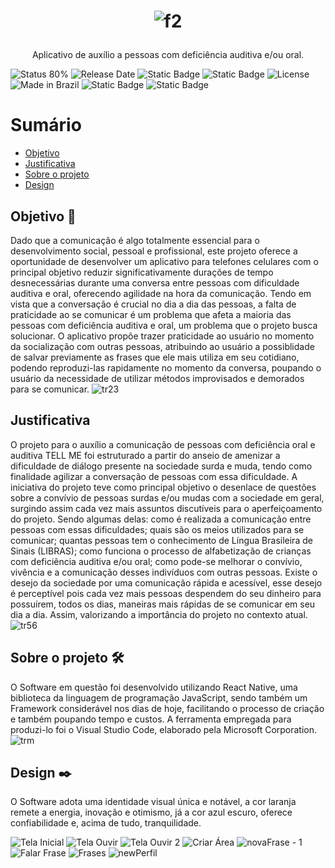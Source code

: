 # <p align="center">![f2](https://github.com/EnioBristotJunior/TellMe/assets/142932338/1f15cbe3-b59e-4e59-a91a-20a7869925ba)</p>

<p align="center">Aplicativo de auxílio a pessoas com deficiência auditiva e/ou oral.</p>

![Status 80%](https://img.shields.io/badge/Status-80%25-ff7f00)
![Release Date](https://img.shields.io/badge/Release%20Date-%2F%2F%2F%2F%2F%2F-420001)
![Static Badge](https://img.shields.io/badge/React%20Native-00a9cf?logo=react)
![Static Badge](https://img.shields.io/badge/JavaScript-000000?logo=javascript)
![License](https://img.shields.io/badge/License-ETEC-8c0a0a)
![Made in Brazil](https://img.shields.io/badge/Made%20in-Brazil-04360d)
![Static Badge](https://img.shields.io/badge/Android-000000?logo=android)
![Static Badge](https://img.shields.io/badge/Mongo%20DB-16134a?logo=mongodb)

Sumário
=================

  * [Objetivo](#objetivo)
  * [Justificativa](#justificativa)
  * [Sobre o projeto](#sobre-o-projeto)
  * [Design](#design)

## Objetivo 🎯
Dado que a comunicação é algo totalmente essencial para o desenvolvimento social, pessoal e profissional, este projeto oferece a oportunidade de desenvolver um aplicativo para telefones celulares com o principal objetivo reduzir significativamente durações de tempo desnecessárias durante uma conversa entre pessoas com dificuldade auditiva e oral, oferecendo agilidade na hora da comunicação. Tendo em vista que a conversação é crucial no dia a dia das pessoas, a falta de praticidade ao se comunicar é um problema que afeta a maioria das pessoas com deficiência auditiva e oral, um problema que o projeto busca solucionar. O aplicativo propõe trazer praticidade ao usuário no momento da socialização com outras pessoas, atribuindo ao usuário a possiblidade de salvar previamente as frases que ele mais utiliza em seu cotidiano, podendo reproduzi-las rapidamente no momento da conversa, poupando o usuário da necessidade de utilizar métodos improvisados e demorados para se comunicar.
![tr23](https://github.com/EnioBristotJunior/TellMe/assets/142932338/ca9a7783-a706-4b03-bd5e-8a95cd5478ff)

## Justificativa
O projeto para o auxílio a comunicação de pessoas com deficiência oral e auditiva TELL ME foi estruturado a partir do anseio de amenizar a dificuldade de diálogo presente na sociedade surda e muda, tendo como finalidade agilizar a conversação de pessoas com essa dificuldade.
A iniciativa do projeto teve como principal objetivo o desenlace de questões sobre a convívio de pessoas surdas e/ou mudas com a sociedade em geral, surgindo assim cada vez mais assuntos discutíveis para o aperfeiçoamento do projeto. Sendo algumas delas: como é realizada a comunicação entre pessoas com essas dificuldades; quais são os meios utilizados para se comunicar; quantas pessoas tem o conhecimento de Língua Brasileira de Sinais (LIBRAS); como funciona o processo de alfabetização de crianças com deficiência auditiva e/ou oral; como pode-se melhorar o convívio, vivência e a comunicação desses indivíduos com outras pessoas.
Existe o desejo da sociedade por uma comunicação rápida e acessível, esse desejo é perceptível pois cada vez mais pessoas despendem do seu dinheiro para possuírem, todos os dias, maneiras mais rápidas de se comunicar em seu dia a dia. Assim, valorizando a importância do projeto no contexto atual.
![tr56](https://github.com/EnioBristotJunior/TellMe/assets/142932338/299d0e1f-9f86-4cda-8549-422d69e05624)

## Sobre o projeto 🛠️
O Software em questão foi desenvolvido utilizando React Native, uma biblioteca da linguagem de programação JavaScript, sendo também um Framework considerável nos dias de hoje, facilitando o processo de criação e também poupando tempo e custos. A ferramenta empregada para produzi-lo foi o Visual Studio Code, elaborado pela Microsoft Corporation.
![trm](https://github.com/EnioBristotJunior/TellMe/assets/142932338/36058be4-c197-4e8f-aa46-3d70da25bb8a)

## Design ✒️
O Software adota uma identidade visual única e notável, a cor laranja remete a energia, inovação e otimismo, já a cor azul escuro, oferece confiabilidade e, acima de tudo, tranquilidade.

![Tela Inicial](https://github.com/EnioBristotJunior/TellMe/assets/142932338/97d90fce-8f7b-4a4f-aa36-1996765035d4)
![Tela Ouvir](https://github.com/EnioBristotJunior/TellMe/assets/142932338/a34d7543-7635-4a4a-b836-877d79f52830)
![Tela Ouvir 2](https://github.com/EnioBristotJunior/TellMe/assets/142932338/59e6823e-ed1b-43d5-a346-475b83e705c3)
![Criar Área](https://github.com/EnioBristotJunior/TellMe/assets/142932338/078a4801-02c3-4413-b5f0-96b117617e03)
![novaFrase - 1](https://github.com/EnioBristotJunior/TellMe/assets/142932338/569ffb9c-2ceb-4525-836d-ebfa0e8ff675)
![Falar Frase](https://github.com/EnioBristotJunior/TellMe/assets/142932338/46526de2-45f1-491c-9e39-26a38d4f111b)
![Frases](https://github.com/EnioBristotJunior/TellMe/assets/142932338/c2bd6186-1bfd-4339-ba68-29f3943efbb7)
![newPerfil](https://github.com/EnioBristotJunior/TellMe/assets/142932338/faaed3f6-a4d7-487b-b534-7e7425ec2826)






